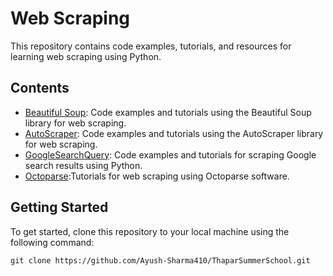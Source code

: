 # Web Scraping

This repository contains code examples, tutorials, and resources for learning web scraping using Python.

## Contents

- [Beautiful Soup](BeautifulSoup.ipynb): Code examples and tutorials using the Beautiful Soup library for web scraping.
- [AutoScraper](AutoScraper.ipynb): Code examples and tutorials using the AutoScraper library for web scraping.
- [GoogleSearchQuery](google_search_query/): Code examples and tutorials for scraping Google search results using Python.
- [Octoparse](octoparse):Tutorials for web scraping using Octoparse software.

## Getting Started

To get started, clone this repository to your local machine using the following command:

```shell
git clone https://github.com/Ayush-Sharma410/ThaparSummerSchool.git

